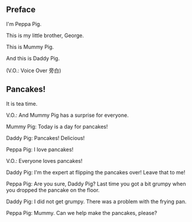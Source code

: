 ## Preface
I'm Peppa Pig.

This is my little brother, George.

This is Mummy Pig.

And this is Daddy Pig.

(V.O.: Voice Over 旁白)

## Pancakes!
It is tea time.

V.O.: And Mummy Pig has a surprise for everyone.

Mummy Pig: Today is a day for pancakes!

Daddy Pig: Pancakes! Delicious!

Peppa Pig: I love pancakes!

V.O.: Everyone loves pancakes!

Daddy Pig: I'm the expert at flipping the pancakes over! Leave that to me!

Peppa Pig: Are you sure, Daddy Pig? Last time you got a bit grumpy when you dropped the pancake on the floor.

Daddy Pig: I did not get grumpy. There was a problem with the frying pan.

Peppa Pig: Mummy. Can we help make the pancakes, please?


















